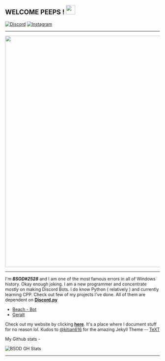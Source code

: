 ## WELCOME PEEPS ! <img src='https://cdn.discordapp.com/emojis/914186744642023515.png?size=96' width='30px'>
[![Discord](https://img.shields.io/badge/Discord-7289DA?style=for-the-badge&logo=discord&logoColor=white)](https://discord.gg/JXEu2AcV5Y) 
[![Instagram](https://img.shields.io/badge/Instagram-E4405F?style=for-the-badge&logo=instagram&logoColor=white)](https://www.instagram.com/imav.20/)

--- --- 
<p align="center">
   <img src="https://i.pinimg.com/originals/1d/3b/62/1d3b62fcc322f4263739b34ed33cd566.gif" width="750px"/>
</p>

--- ---

I'm __***BSOD#2528***__ and I am one of the most famous errors in all of Windows history. Okay enough joking. I am a new programmer and concentrate mostly on making Discord Bots. I do know Python ( relatively ) and currently learning CPP. Check out few of my projects I've done. All of them are dependent on __**[Discord.py](https://github.com/Rapptz/discord.py)**__
- [Beach - Bot](https://github.com/BSOD2528/Beach-Bot)
- [Geralt](https://github.com/BSOD2528/Geralt)

Check out my website by clicking [**here**](https://bsod2528.github.io/). It's a place where I document stuff for no reason lol. Kudos to [@kitian616](https://github.com/kitian616) for the amazing Jekyll Theme -- [TeXT](https://github.com/kitian616/jekyll-TeXt-theme)


My Github stats -

![BSOD GH Stats](https://github-readme-stats.vercel.app/api?username=BSOD2528&theme=discord_old_blurple&show_icons=true)

--- ---
